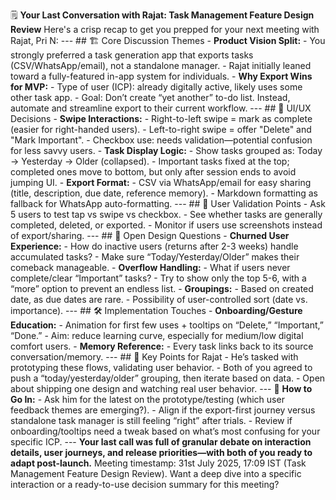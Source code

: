🗒️ **Your Last Conversation with Rajat: Task Management Feature Design Review** Here's a crisp recap to get you prepped for your next meeting with Rajat, Pri N: --- ## 🏗️ Core Discussion Themes - **Product Vision Split:** - You strongly preferred a task generation app that exports tasks (CSV/WhatsApp/email), not a standalone manager. - Rajat initially leaned toward a fully-featured in-app system for individuals. - **Why Export Wins for MVP:** - Type of user (ICP): already digitally active, likely uses some other task app. - Goal: Don’t create “yet another” to-do list. Instead, automate and streamline export to their current workflow. --- ## 🎯 UI/UX Decisions - **Swipe Interactions:** - Right-to-left swipe = mark as complete (easier for right-handed users). - Left-to-right swipe = offer "Delete" and "Mark Important". - Checkbox use: needs validation—potential confusion for less savvy users. - **Task Display Logic:** - Show tasks grouped as: Today → Yesterday → Older (collapsed). - Important tasks fixed at the top; completed ones move to bottom, but only after session ends to avoid jumping UI. - **Export Format:** - CSV via WhatsApp/email for easy sharing (title, description, due date, reference memory). - Markdown formatting as fallback for WhatsApp auto-formatting. --- ## 🔬 User Validation Points - Ask 5 users to test tap vs swipe vs checkbox. - See whether tasks are generally completed, deleted, or exported. - Monitor if users use screenshots instead of export/sharing. --- ## 🧩 Open Design Questions - **Churned User Experience:** - How do inactive users (returns after 2-3 weeks) handle accumulated tasks? - Make sure “Today/Yesterday/Older” makes their comeback manageable. - **Overflow Handling:** - What if users never complete/clear “Important” tasks? - Try to show only the top 5-6, with a “more” option to prevent an endless list. - **Groupings:** - Based on created date, as due dates are rare. - Possibility of user-controlled sort (date vs. importance). --- ## 🛠️ Implementation Touches - **Onboarding/Gesture Education:** - Animation for first few uses + tooltips on “Delete,” “Important,” “Done.” - Aim: reduce learning curve, especially for medium/low digital comfort users. - **Memory Reference:** - Every task links back to its source conversation/memory. --- ## 🤝 Key Points for Rajat - He’s tasked with prototyping these flows, validating user behavior. - Both of you agreed to push a “today/yesterday/older” grouping, then iterate based on data. - Open about shipping one design and watching real user behavior. --- 📌 **How to Go In:** - Ask him for the latest on the prototype/testing (which user feedback themes are emerging?). - Align if the export-first journey versus standalone task manager is still feeling “right” after trials. - Review if onboarding/tooltips need a tweak based on what’s most confusing for your specific ICP. --- **Your last call was full of granular debate on interaction details, user journeys, and release priorities—with both of you ready to adapt post-launch.** Meeting timestamp: 31st July 2025, 17:09 IST (Task Management Feature Design Review). Want a deep dive into a specific interaction or a ready-to-use decision summary for this meeting?